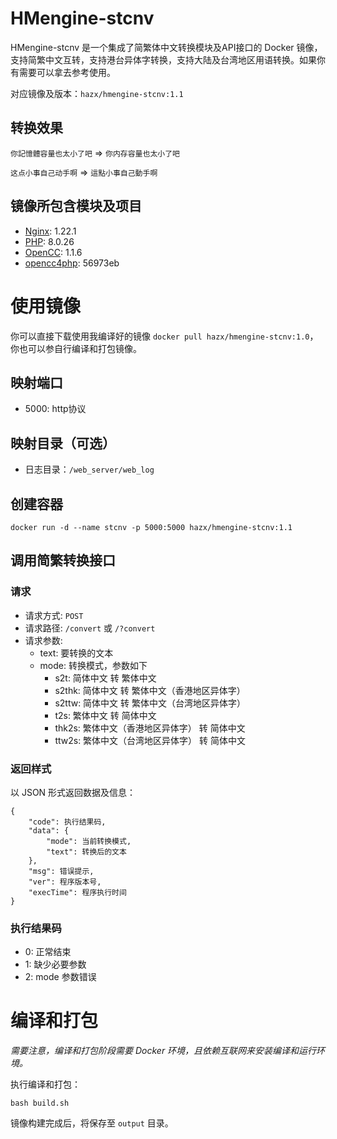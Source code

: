 # HMengine-stcnv

HMengine-stcnv 是一个集成了简繁体中文转换模块及API接口的 Docker 镜像，支持简繁中文互转，支持港台异体字转换，支持大陆及台湾地区用语转换。如果你有需要可以拿去参考使用。

对应镜像及版本：`hazx/hmengine-stcnv:1.1`

## 转换效果

`你記憶體容量也太小了吧` => `你内存容量也太小了吧`

`这点小事自己动手啊` => `這點小事自己動手啊`

## 镜像所包含模块及项目

- [Nginx](http://nginx.org/): 1.22.1
- [PHP](https://www.php.net/): 8.0.26
- [OpenCC](https://github.com/BYVoid/OpenCC): 1.1.6
- [opencc4php](https://github.com/nauxliu/opencc4php): 56973eb

# 使用镜像

你可以直接下载使用我编译好的镜像 `docker pull hazx/hmengine-stcnv:1.0`，你也可以参自行编译和打包镜像。

## 映射端口

- 5000: http协议

## 映射目录（可选）

- 日志目录：`/web_server/web_log`

## 创建容器

```shell
docker run -d --name stcnv -p 5000:5000 hazx/hmengine-stcnv:1.1
```

## 调用简繁转换接口

### 请求

- 请求方式: `POST`
- 请求路径: `/convert` 或 `/?convert`
- 请求参数: 
  - text: 要转换的文本
  - mode: 转换模式，参数如下
    - s2t: 简体中文 转 繁体中文
    - s2thk: 简体中文 转 繁体中文（香港地区异体字）
    - s2ttw: 简体中文 转 繁体中文（台湾地区异体字）
    - t2s: 繁体中文 转 简体中文
    - thk2s: 繁体中文（香港地区异体字） 转 简体中文
    - ttw2s: 繁体中文（台湾地区异体字） 转 简体中文

### 返回样式

以 JSON 形式返回数据及信息：
```text
{
    "code": 执行结果码,
    "data": {
        "mode": 当前转换模式,
        "text": 转换后的文本
    },
    "msg": 错误提示,
    "ver": 程序版本号,
    "execTime": 程序执行时间
}
```

### 执行结果码
- 0: 正常结束
- 1: 缺少必要参数
- 2: mode 参数错误

# 编译和打包

*需要注意，编译和打包阶段需要 Docker 环境，且依赖互联网来安装编译和运行环境。*

执行编译和打包：

```shell
bash build.sh
```

镜像构建完成后，将保存至 `output` 目录。